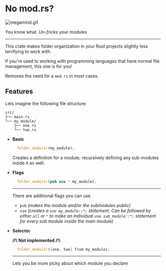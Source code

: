 # No mod.rs?

![megamind.gif](https://media1.tenor.com/m/NeBbYuvg2EsAAAAC/megamind.gif)

You know what. _Un-fricks your modules_

---

This crate makes folder organization in your Rust projects slightly less terrifying to work with.

If you're used to working with programming languages that have normal file management, this one is for you!

Removes the need for a `mod.rs` in _most_ cases.

## Features

Lets imagine the following file structure:
```tree
src/
├── main.rs
└── my_module/
    ├── one.rs
    └── two.rs
```

- **Basic**

  ```rs
    folder_module!(my_module);
  ```

  Creates a definition for a module; recursively defining any sub-modules inside it as well.

- **Flags**

  ```rs
    folder_module!(pub use * my_module);
  ```

  ---

  There are additional flags you can use
  - `pub` _(makes the module and/or the submodules public)_
  - `use` _(creates a `use my_module::*;` statement. Can be followed by either `all` or `*` to make an individual `use sub_module::*;` statement for every sub module inside the main module)_

- **Selector**

  **/!\ Not implemented /!\\**

  ```rs
    folder_module!({one, two} from my_module);
  ```

  ---

  Lets you be more picky about which module you declare
